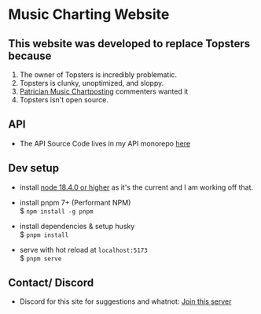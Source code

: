 # Music Charting Website

## This website was developed to replace Topsters because

1. The owner of Topsters is incredibly problematic.
2. Topsters is clunky, unoptimized, and sloppy.
3. [Patrician Music Chartposting](https://www.facebook.com/groups/patricianmusicchartposting) commenters wanted it
4. Topsters isn't open source.

## API

- The API Source Code lives in my API monorepo [here](https://github.com/buffet-time/APIs/tree/main/src/musicChartApi)

## Dev setup

- install [node 18.4.0 or higher](https://nodejs.org/en/) as it's the current and I am working off that.

- install pnpm 7+ (Performant NPM)\
  $ `npm install -g pnpm`

- install dependencies & setup husky\
  $ `pnpm install`

- serve with hot reload at `localhost:5173`\
  $ `pnpm serve`

## Contact/ Discord

- Discord for this site for suggestions and whatnot: [Join this server](https://discord.gg/526et4zxBT)
